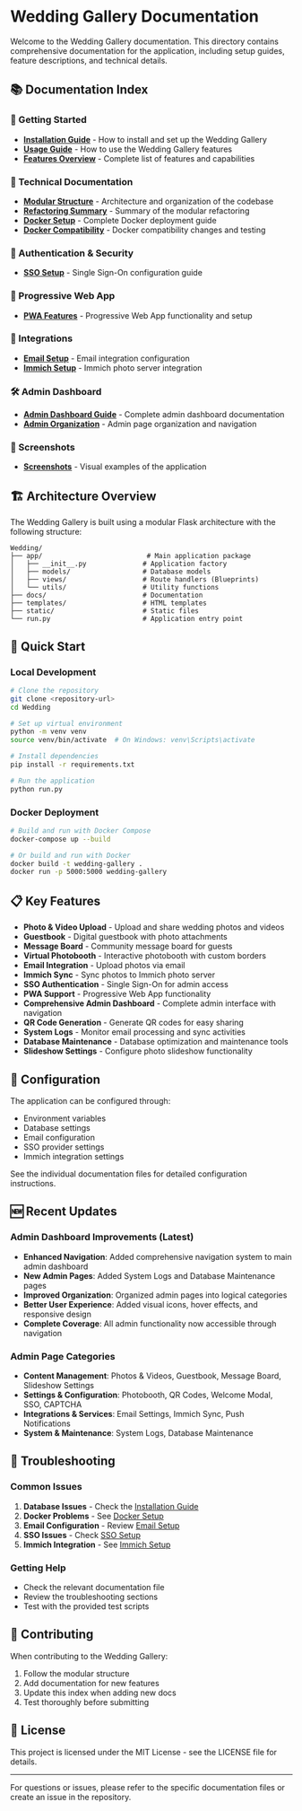 # Wedding Gallery Documentation

Welcome to the Wedding Gallery documentation. This directory contains comprehensive documentation for the application, including setup guides, feature descriptions, and technical details.

## 📚 Documentation Index

### 🚀 Getting Started
- **[Installation Guide](installation.md)** - How to install and set up the Wedding Gallery
- **[Usage Guide](usage.md)** - How to use the Wedding Gallery features
- **[Features Overview](features.md)** - Complete list of features and capabilities

### 🔧 Technical Documentation
- **[Modular Structure](MODULAR_STRUCTURE.md)** - Architecture and organization of the codebase
- **[Refactoring Summary](REFACTORING_SUMMARY.md)** - Summary of the modular refactoring
- **[Docker Setup](DOCKER_SETUP.md)** - Complete Docker deployment guide
- **[Docker Compatibility](DOCKER_COMPATIBILITY.md)** - Docker compatibility changes and testing

### 🔐 Authentication & Security
- **[SSO Setup](sso_setup.md)** - Single Sign-On configuration guide

### 📱 Progressive Web App
- **[PWA Features](pwa.md)** - Progressive Web App functionality and setup

### 🔗 Integrations
- **[Email Setup](EMAIL_SETUP.md)** - Email integration configuration
- **[Immich Setup](IMMICH_SETUP.md)** - Immich photo server integration

### 🛠️ Admin Dashboard
- **[Admin Dashboard Guide](ADMIN_DASHBOARD.md)** - Complete admin dashboard documentation
- **[Admin Organization](ADMIN_ORGANIZATION.md)** - Admin page organization and navigation

### 📸 Screenshots
- **[Screenshots](screenshots/)** - Visual examples of the application

## 🏗️ Architecture Overview

The Wedding Gallery is built using a modular Flask architecture with the following structure:

```
Wedding/
├── app/                          # Main application package
│   ├── __init__.py              # Application factory
│   ├── models/                  # Database models
│   ├── views/                   # Route handlers (Blueprints)
│   └── utils/                   # Utility functions
├── docs/                        # Documentation
├── templates/                   # HTML templates
├── static/                      # Static files
└── run.py                       # Application entry point
```

## 🚀 Quick Start

### Local Development
```bash
# Clone the repository
git clone <repository-url>
cd Wedding

# Set up virtual environment
python -m venv venv
source venv/bin/activate  # On Windows: venv\Scripts\activate

# Install dependencies
pip install -r requirements.txt

# Run the application
python run.py
```

### Docker Deployment
```bash
# Build and run with Docker Compose
docker-compose up --build

# Or build and run with Docker
docker build -t wedding-gallery .
docker run -p 5000:5000 wedding-gallery
```

## 📋 Key Features

- **Photo & Video Upload** - Upload and share wedding photos and videos
- **Guestbook** - Digital guestbook with photo attachments
- **Message Board** - Community message board for guests
- **Virtual Photobooth** - Interactive photobooth with custom borders
- **Email Integration** - Upload photos via email
- **Immich Sync** - Sync photos to Immich photo server
- **SSO Authentication** - Single Sign-On for admin access
- **PWA Support** - Progressive Web App functionality
- **Comprehensive Admin Dashboard** - Complete admin interface with navigation
- **QR Code Generation** - Generate QR codes for easy sharing
- **System Logs** - Monitor email processing and sync activities
- **Database Maintenance** - Database optimization and maintenance tools
- **Slideshow Settings** - Configure photo slideshow functionality

## 🔧 Configuration

The application can be configured through:
- Environment variables
- Database settings
- Email configuration
- SSO provider settings
- Immich integration settings

See the individual documentation files for detailed configuration instructions.

## 🆕 Recent Updates

### Admin Dashboard Improvements (Latest)
- **Enhanced Navigation**: Added comprehensive navigation system to main admin dashboard
- **New Admin Pages**: Added System Logs and Database Maintenance pages
- **Improved Organization**: Organized admin pages into logical categories
- **Better User Experience**: Added visual icons, hover effects, and responsive design
- **Complete Coverage**: All admin functionality now accessible through navigation

### Admin Page Categories
- **Content Management**: Photos & Videos, Guestbook, Message Board, Slideshow Settings
- **Settings & Configuration**: Photobooth, QR Codes, Welcome Modal, SSO, CAPTCHA
- **Integrations & Services**: Email Settings, Immich Sync, Push Notifications
- **System & Maintenance**: System Logs, Database Maintenance

## 🐛 Troubleshooting

### Common Issues
1. **Database Issues** - Check the [Installation Guide](installation.md)
2. **Docker Problems** - See [Docker Setup](DOCKER_SETUP.md)
3. **Email Configuration** - Review [Email Setup](EMAIL_SETUP.md)
4. **SSO Issues** - Check [SSO Setup](sso_setup.md)
5. **Immich Integration** - See [Immich Setup](IMMICH_SETUP.md)

### Getting Help
- Check the relevant documentation file
- Review the troubleshooting sections
- Test with the provided test scripts

## 📝 Contributing

When contributing to the Wedding Gallery:

1. Follow the modular structure
2. Add documentation for new features
3. Update this index when adding new docs
4. Test thoroughly before submitting

## 📄 License

This project is licensed under the MIT License - see the LICENSE file for details.

---

For questions or issues, please refer to the specific documentation files or create an issue in the repository. 
